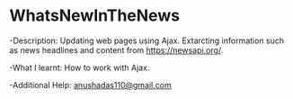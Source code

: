 # WhatsNewInTheNews
-Description: 
Updating web pages using Ajax. Extarcting information such as news headlines and content from https://newsapi.org/.

-What I learnt:
How to work with Ajax.

-Additional Help:
anushadas110@gmail.com
